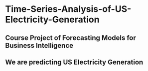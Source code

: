 # Time-Series-Analysis-of-US-Electricity-Generation
## Course Project of Forecasting Models for Business Intelligence
## We are predicting US Electricity Generation
